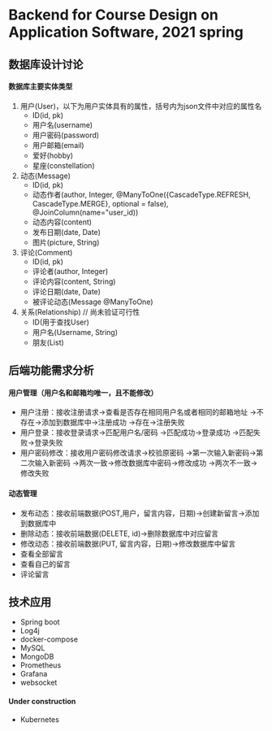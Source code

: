 # Backend for Course Design on Application Software, 2021 spring

## 数据库设计讨论

#### 数据库主要实体类型
1. 用户(User)，以下为用户实体具有的属性，括号内为json文件中对应的属性名
    - ID(id, pk)
    - 用户名(username)
    - 用户密码(password)
    - 用户邮箱(email)
    - 爱好(hobby)
    - 星座(constellation)
1. 动态(Message)
    - ID(id, pk)
    - 动态作者(author, Integer, @ManyToOne({CascadeType.REFRESH, CascadeType.MERGE}, optional = false), @JoinColumn(name="user_id))
    - 动态内容(content)
    - 发布日期(date, Date)
    - 图片(picture, String)
1. 评论(Comment)
    - ID(id, pk)
    - 评论者(author, Integer)
    - 评论内容(content, String)
    - 评论日期(date, Date)
    - 被评论动态(Message @ManyToOne)
1. 关系(Relationship) // 尚未验证可行性
    - ID(用于查找User)
    - 用户名(Username, String)
    - 朋友(List<FriendsRelation>)
## 后端功能需求分析

#### 用户管理（用户名和邮箱均唯一，且不能修改）
- 用户注册：接收注册请求->查看是否存在相同用户名或者相同的邮箱地址
    ->不存在->添加到数据库中->注册成功
    ->存在->注册失败
- 用户登录：接收登录请求->匹配用户名/密码
    ->匹配成功->登录成功
    ->匹配失败->登录失败
- 用户密码修改：接收用户密码修改请求->校验原密码
    ->第一次输入新密码->第二次输入新密码
    ->两次一致->修改数据库中密码->修改成功
    ->两次不一致->修改失败

#### 动态管理
- 发布动态：接收前端数据(POST,用户，留言内容，日期)->创建新留言->添加到数据库中
- 删除动态：接收前端数据(DELETE, id)->删除数据库中对应留言
- 修改动态：接收前端数据(PUT, 留言内容，日期)->修改数据库中留言
- 查看全部留言
- 查看自己的留言
- 评论留言

## 技术应用
- Spring boot
- Log4j
- docker-compose
- MySQL
- MongoDB
- Prometheus
- Grafana
- websocket

#### Under construction
- Kubernetes
